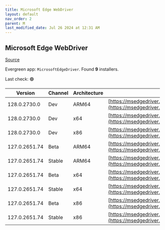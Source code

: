 ```yaml
---
title: Microsoft Edge WebDriver
layout: default
nav_order: 2
parent: M
last_modified_date: Jul 26 2024 at 12:31 AM
---
```


## Microsoft Edge WebDriver

[Source](https://www.microsoft.com/edge)

Evergreen app: `MicrosoftEdgeDriver`. Found **9** installers.

Last check: 🟢

| Version       | Channel | Architecture | URI                                                                                                                                            |
| ------------- | ------- | ------------ | ---------------------------------------------------------------------------------------------------------------------------------------------- |
| 128.0.2730.0  | Dev     | ARM64        | [https://msedgedriver.azureedge.net/128.0.2730.0/edgedriver_arm64.zip](https://msedgedriver.azureedge.net/128.0.2730.0/edgedriver_arm64.zip)   |
| 128.0.2730.0  | Dev     | x64          | [https://msedgedriver.azureedge.net/128.0.2730.0/edgedriver_win64.zip](https://msedgedriver.azureedge.net/128.0.2730.0/edgedriver_win64.zip)   |
| 128.0.2730.0  | Dev     | x86          | [https://msedgedriver.azureedge.net/128.0.2730.0/edgedriver_win32.zip](https://msedgedriver.azureedge.net/128.0.2730.0/edgedriver_win32.zip)   |
| 127.0.2651.74 | Beta    | ARM64        | [https://msedgedriver.azureedge.net/127.0.2651.74/edgedriver_arm64.zip](https://msedgedriver.azureedge.net/127.0.2651.74/edgedriver_arm64.zip) |
| 127.0.2651.74 | Stable  | ARM64        | [https://msedgedriver.azureedge.net/127.0.2651.74/edgedriver_arm64.zip](https://msedgedriver.azureedge.net/127.0.2651.74/edgedriver_arm64.zip) |
| 127.0.2651.74 | Beta    | x64          | [https://msedgedriver.azureedge.net/127.0.2651.74/edgedriver_win64.zip](https://msedgedriver.azureedge.net/127.0.2651.74/edgedriver_win64.zip) |
| 127.0.2651.74 | Stable  | x64          | [https://msedgedriver.azureedge.net/127.0.2651.74/edgedriver_win64.zip](https://msedgedriver.azureedge.net/127.0.2651.74/edgedriver_win64.zip) |
| 127.0.2651.74 | Beta    | x86          | [https://msedgedriver.azureedge.net/127.0.2651.74/edgedriver_win32.zip](https://msedgedriver.azureedge.net/127.0.2651.74/edgedriver_win32.zip) |
| 127.0.2651.74 | Stable  | x86          | [https://msedgedriver.azureedge.net/127.0.2651.74/edgedriver_win32.zip](https://msedgedriver.azureedge.net/127.0.2651.74/edgedriver_win32.zip) |
